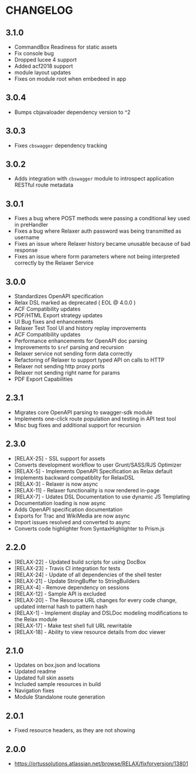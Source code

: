 # CHANGELOG

## 3.1.0

* CommandBox Readiness for static assets
* Fix console bug
* Dropped lucee 4 support
* Added acf2018 support
* module layout updates
* Fixes on module root when embedeed in app

## 3.0.4

* Bumps cbjavaloader dependency version to ^2

## 3.0.3

* Fixes `cbswagger` dependency tracking
  
## 3.0.2

* Adds integration with `cbswagger` module to introspect application RESTful route metadata

## 3.0.1

* Fixes a bug where POST methods were passing a conditional key used in preHandler
* Fixes a bug where Relaxer auth password was being transmitted as username
* Fixes an issue where Relaxer history became unusable because of bad response
* Fixes an issue where form parameters where not being interpreted correctly by the Relaxer Service

## 3.0.0

* Standardizes OpenAPI specification
* Relax DSL marked as deprecated ( EOL @ 4.0.0 )
* ACF Compatibility updates
* PDF/HTML Export strategy updates
* UI Bug fixes and enhancements
* Relaxer Test Tool UI and history replay improvements
* ACF Compatibility updates
* Performance enhancements for OpenAPI doc parsing
* Improvements to `$ref` parsing and recursion
* Relaxer service not sending form data correctly
* Refactoring of Relaxer to support typed API on calls to HTTP
* Relaxer not sending http proxy ports
* Relaxer not sending right name for params
* PDF Export Capabilities

## 2.3.1

* Migrates core OpenAPI parsing to swagger-sdk module
* Implements one-click route population and testing in API test tool
* Misc bug fixes and additional support for recursion

## 2.3.0

* [RELAX-25] - SSL support for assets
* Converts development workflow to user Grunt/SASS/RJS Optimizer
* [RELAX-5] - Implements OpenAPI Specification as Relax default
* Implements backward compatiblity for RelaxDSL
* [RELAX-3] - Relaxer is now async
* [RELAX-11] - Relaxer functionality is now rendered in-page
* [RELAX-7] - Udates DSL Documentation to use dynamic JS Templating
* Documentation loading is now async
* Adds OpenAPI specification documentation
* Exports for Trac and WikiMedia are now async
* Import issues resolved and converted to async
* Converts code highlighter from SyntaxHighlighter to Prism.js

## 2.2.0

* [RELAX-22] - Updated build scripts for using DocBox
* [RELAX-23] - Travis CI integration for tests
* [RELAX-24] - Update of all dependencies of the shell tester
* [RELAX-21] - Update StringBuffer to StringBuilders
* [RELAX-4] - Remove dependency on sessions
* [RELAX-12] - Sample API is excluded
* [RELAX-20] - The Resource URL changes for every code change, updated internal hash to pattern hash
* [RELAX-1] - Implement display and DSLDoc modeling modifications to the Relax module
* [RELAX-17] - Make test shell full URL rewritable
* [RELAX-18] - Ability to view resource details from doc viewer

## 2.1.0

* Updates on box.json and locations
* Updated readme
* Updated full skin assets
* Included sample resources in build
* Navigation fixes
* Module Standalone route generation

## 2.0.1

* Fixed resource headers, as they are not showing

## 2.0.0

* https://ortussolutions.atlassian.net/browse/RELAX/fixforversion/13801
